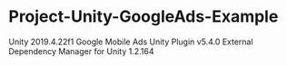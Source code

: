 # Project-Unity-GoogleAds-Example
 
Unity 2019.4.22f1
Google Mobile Ads Unity Plugin v5.4.0
External Dependency Manager for Unity 1.2.164
